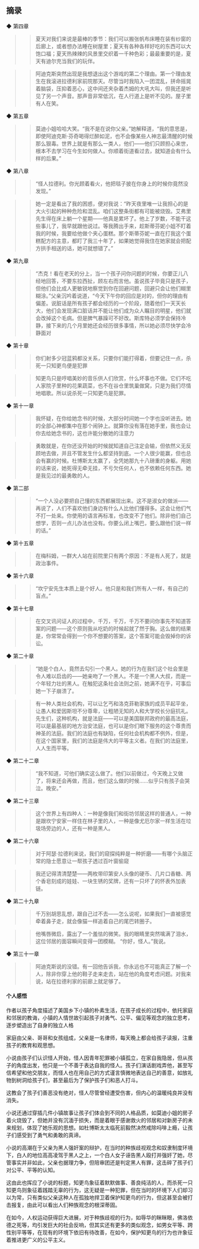 ## 摘录


◆ 第四章

>> 夏天对我们来说是最棒的季节：我们可以搬张帆布床睡在装有纱窗的后廊上，或者想办法睡在树屋里；夏天有各种各样好吃的东西可以大饱口福；夏天热辣辣的风景里交织着一千种色彩；最最重要的是，夏天有迪尔充当我们的玩伴。

>> 阿迪克斯突然出现是我想退出这个游戏的第二个理由。第一个理由发生在我滚进拉德利家前院那天。尽管当时我陷入一团混乱，拼命摇晃着脑袋，压抑着恶心，这中间还夹杂着杰姆的大吼大叫，但我还是听见了另一个声音。那声音非常低沉，在人行道上是听不见的。屋子里有人在笑。


◆ 第五章

>> 莫迪小姐哈哈大笑。“我不是在说你父亲。”她解释道，“我的意思是，即使阿迪克斯·芬奇喝得烂醉如泥，也不会像某些人神志最清醒的时候那么狠毒。世界上就是有那么一类人，他们——他们只顾担心来世，根本不去学习在今生如何做人。你顺着街道看过去，就知道会有什么样的后果。”


◆ 第八章

>> “怪人拉德利。你光顾着看火，他把毯子披在你身上的时候你竟然没发现。”

>> 她一定是看出了我的困惑，便对我说：“昨天夜里唯一让我担心的是大火引起的种种危险和混乱。咱们这整条街都有可能被烧毁。艾弗里先生得在床上躺一个星期——他真是累坏了。他上了岁数，不能干这些事儿了，我早就跟他说过。等我腾出手来，趁斯蒂芬妮小姐不盯着我的时候，我要给他做个夹心蛋糕。那个斯蒂芬妮一直在打我这个蛋糕配方的主意，都盯了我三十年了，如果她觉得我住在她家就会把配方拱手相送的话，她可就想错了。”


◆ 第九章

>> “杰克！看在老天的分上，当一个孩子问你问题的时候，你要正儿八经地回答，不要东拉西扯，顾左右而言他。虽说孩子毕竟只是孩子，但他们会比成人更敏锐地察觉到你在回避问题，回避只会让他们糊里糊涂。”父亲沉吟着说道，“今天下午你的回应是对的，但你的理由有偏差。说脏话是所有孩子都会经历的一个阶段，随着他们一天天长大，他们会发现满口脏话并不能让他们成为众人瞩目的明星，他们就会改掉这个毛病。但是脾气暴躁可不好改。斯库特必须学会保持冷静，接下来的几个月里她还会经历很多事情，所以她必须尽快学会冷静面对


◆ 第十章

>> 你们射多少冠蓝鸦都没关系，只要你们能打得着，但要记住一点，杀死一只知更鸟便是犯罪

>> 知更鸟只是哼唱美妙的音乐供人们欣赏，什么坏事也不做。它们不吃人家院子里种的花果蔬菜，也不在谷仓里筑巢做窝，只是为我们尽情地唱歌。所以说杀死一只知更鸟是犯罪。


◆ 第十一章

>> 我怀疑，在你给她念书的时候，大部分时间她一个字也没听进去。她的全部心神都集中在那个闹钟上。就算你没有落在她手里，我也会让你去给她念书的，这也许能分散她的注意力

>> 勇敢就是，在你还没开始的时候就知道自己注定会输，但依然义无反顾地去做，并且不管发生什么都坚持到底。一个人很少能赢，但也总会有赢的时候。杜博斯太太赢了，全凭她那九十八磅重的身躯。用她的话来说，她死得无牵无挂，不亏欠任何人，也不依赖任何东西。她是我见过的最勇敢的人。


◆ 第二部

>> “一个人没必要把自己懂的东西都展现出来。这不是淑女的做派——再说了，人们不喜欢他们身边有什么人比他们懂得多。这会让他们气不打一处来。你使用的语言再标准，也改变不了他们。除非他们自己想学，否则一点儿办法也没有。你要么闭上嘴巴，要么跟他们说一样的话。”


◆ 第十五章

>> 在梅科姆，一群大人站在前院里只有两个原因：不是有人死了，就是政治事件。


◆ 第十六章

>> “坎宁安先生本质上是个好人。他只是和我们所有人一样，有自己的盲点。”


◆ 第十七章

>> 在交叉讯问证人的过程中，千万，千万，千万不要问你事先不知道答案的问题——这个原则我从吃奶的时候起就了然于胸。这么做的结果是，你常常会得到一个你不想要的答案，这个答案可能会毁掉你的诉讼。


◆ 第二十章

>> “她是个白人，竟然去勾引一个黑人。她的行为在我们这个社会里是令人难以启齿的——她亲吻了一个黑人。不是一个黑人大叔，而是一个年轻力壮的黑人。在触犯这条社会法则之前，她满不在乎，可事后她一下子崩溃了。

>> 有一种人类社会机构，可以让乞丐和洛克菲勒家族的成员平起平坐，让愚人和爱因斯坦不分尊卑，让粗陋无知的人和大学校长分庭抗礼。先生们，这种机构，就是法庭——可以是美国联邦政府的最高法庭，可以是最基层的地方治安法庭，也可以是你们眼下服务的这个尊贵而神圣的法庭。我们的法庭也有缺陷，任何社会机构都不例外，但是，在这个国家里，我们的法庭是伟大的平等主义者。在我们的法庭里，人人生而平等。


◆ 第二十二章

>> “我不知道，可他们确实这么做了。他们以前做过，今天晚上又做了，将来还会再做，而且，他们这么做的时候……似乎只有孩子会哭泣。晚安。”


◆ 第二十三章

>> 这个世界上有四种人：一种是像我们和街坊邻居这样的普通人，一种是跟坎宁安家一样住在林子里的人，一种是像尤厄尔家一样生活在垃圾场旁边的人，还有一种是黑人。


◆ 第二十六章

>> 对于阿瑟·拉德利来说，我们的窥探纯粹是一种折磨——有哪个头脑正常的隐士愿意让一帮孩子透过百叶窗偷窥

>> 我还记得清清楚楚——两枚带印第安人头像的硬币、几片口香糖、两个香皂刻成的娃娃、一块生锈的奖牌，还有一只坏了的怀表外加表链。


◆ 第二十九章

>> 千万别胡思乱想，跟自己过不去——怎么说呢，如果我们一直被感觉牵着鼻子走，就会像猫一样追着自己的尾巴转圈子。

>> 他嘴唇微启，露出了一个羞怯的微笑。我的眼睛里突然噙满了泪水，这位邻居的面容瞬间变得一团模糊。
>> “你好，怪人。”我说。


◆ 第三十一章

>> 阿迪克斯说的没错。有一回他告诉我，你永远也不可能真正了解一个人，除非你穿上他的鞋子走来走去，站在他的角度考虑问题。对我来说，站在拉德利家的前廊上就足够了。





#### 个人感悟

​	作者以孩子角度描述了美国乡下小镇的朴素生活，在孩子成长的过程中，依托家庭和邻居的教诲，小镇的人情世故引起孩子对勇气、公平、偏见等观念的独立思考，逐步塑造出了自身的独立人格

​	家庭由父亲、哥哥和女孩组成，父亲是一名律师，每天晚上都会给孩子读报，注重孩子的教育和观思想。

​	小说由孩子们认识怪人开始，怪人因青年犯罪被小镇孤立，在家自我隐居，但从孩子的角度出发，他只是一个不善于表达自我的怪人。孩子们演话剧戏弄他，甚至写信希望和他交朋友，而怪人也在用自己的方式谨言慎微地表达自己的善意，如放礼物到树洞给孩子们，甚至最后为了保护孩子们和恶人打斗。

​	这教会了孩子们善恶没有绝对，怪人尽管曾经遭受伤害，但内心的温暖纯良并没有消失。

​	小说还通过穿插几件小镇故事让孩子们体会到不同的人格品质，如莫迪小姐的房子着火烧毁了，但她并没有沉湎于损失，而是着眼于感谢救火的邻居和对新房子的未来规划，体现了她乐观的思想。如杜博斯太太临死前毅然决然戒除吗啡上瘾，让孩子们感受到了勇气和勇敢的真谛。

​	小说的高潮在于父亲为黑人强奸案的辩护，在当时的种族歧视观念和奴隶制度环境下，白人的地位高高凌驾于黑人之上，一个白人女子诬告黑人殴打并强奸了她，尽管事实并非如此，父亲也据理力争，但陪审团还是判定黑人有罪，这击碎了孩子们对公平、平等的认知。

​	这由此也挥应了小说的标题，知更鸟象征着默默做事、善良纯洁的人，而杀死一只知更鸟则象征着践踏无辜的行为，这无疑是一种犯罪，但在当时的环境下人们却习以为常，只有类似父亲这种人在孤独地捍卫着保护知更鸟的行为，但这甚至会被打击报复，由此可以看出人们种族观念的根深蒂固。

​	在如今，人权运动获得巨大进展，对于种族歧视的行为，如辱华的眯眯眼，佛洛依德之死等，均引发巨大的社会反响，但其实还有更多的类似观念，如男女平等、跨性别平等等，在现有的环境下依旧有待改善，在如今，保护知更鸟的行为也许象征着推进更广义的公平主义。